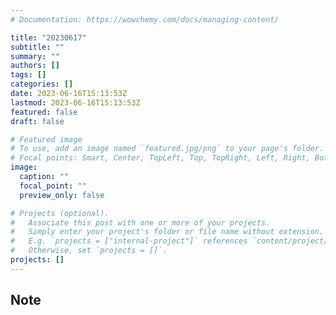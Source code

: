 ```yaml
---
# Documentation: https://wowchemy.com/docs/managing-content/

title: "20230617"
subtitle: ""
summary: ""
authors: []
tags: []
categories: []
date: 2023-06-16T15:13:53Z
lastmod: 2023-06-16T15:13:53Z
featured: false
draft: false

# Featured image
# To use, add an image named `featured.jpg/png` to your page's folder.
# Focal points: Smart, Center, TopLeft, Top, TopRight, Left, Right, BottomLeft, Bottom, BottomRight.
image:
  caption: ""
  focal_point: ""
  preview_only: false

# Projects (optional).
#   Associate this post with one or more of your projects.
#   Simply enter your project's folder or file name without extension.
#   E.g. `projects = ["internal-project"]` references `content/project/deep-learning/index.md`.
#   Otherwise, set `projects = []`.
projects: []
---
```


## Note

